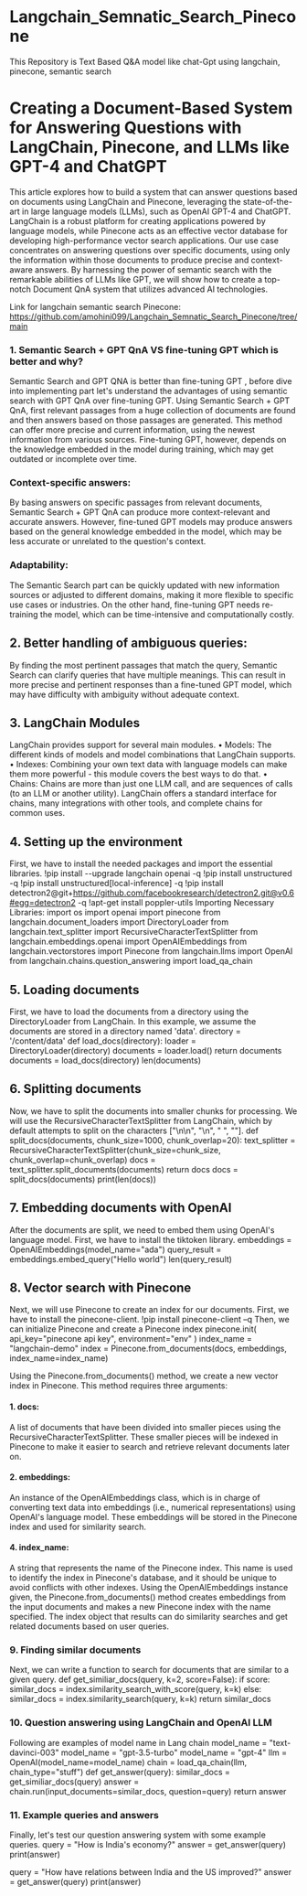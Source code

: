 # Langchain_Semnatic_Search_Pinecone
This Repository is Text Based Q&amp;A model like chat-Gpt using langchain, pinecone, semantic search
# Creating a Document-Based System for Answering Questions with LangChain, Pinecone, and LLMs like GPT-4 and ChatGPT

This article explores how to build a system that can answer questions based on documents using LangChain and Pinecone, leveraging the state-of-the-art in large language models (LLMs), such as OpenAI GPT-4 and ChatGPT.
LangChain is a robust platform for creating applications powered by language models, while Pinecone acts as an effective vector database for developing high-performance vector search applications. Our use case concentrates on answering questions over specific documents, using only the information within those documents to produce precise and context-aware answers.
By harnessing the power of semantic search with the remarkable abilities of LLMs like GPT, we will show how to create a top-notch Document QnA system that utilizes advanced AI technologies.

Link for langchain semantic search Pinecone: https://github.com/amohini099/Langchain_Semnatic_Search_Pinecone/tree/main 

### 1. Semantic Search + GPT QnA VS fine-tuning GPT which is better and why?
Semantic Search and GPT QNA is better than fine-tuning GPT , before dive into implementing part let's understand the advantages of using semantic search with GPT QnA over fine-tuning GPT.
Using Semantic Search + GPT QnA, first relevant passages from a huge collection of documents are found and then answers based on those passages are generated. This method can offer more precise and current information, using the newest information from various sources. Fine-tuning GPT, however, depends on the knowledge embedded in the model during training, which may get outdated or incomplete over time.
### Context-specific answers:
By basing answers on specific passages from relevant documents, Semantic Search + GPT QnA can produce more context-relevant and accurate answers. However, fine-tuned GPT models may produce answers based on the general knowledge embedded in the model, which may be less accurate or unrelated to the question's context.
### Adaptability:
The Semantic Search part can be quickly updated with new information sources or adjusted to different domains, making it more flexible to specific use cases or industries. On the other hand, fine-tuning GPT needs re-training the model, which can be time-intensive and computationally costly.
## 2. Better handling of ambiguous queries:
By finding the most pertinent passages that match the query, Semantic Search can clarify queries that have multiple meanings. This can result in more precise and pertinent responses than a fine-tuned GPT model, which may have difficulty with ambiguity without adequate context.
## 3. LangChain Modules
LangChain  provides support for several main modules.
•	Models: The different kinds of models and model combinations that LangChain supports.
•	Indexes: Combining your own text data with language models can make them more powerful - this module covers the best ways to do that.
•	Chains: Chains are more than just one LLM call, and are sequences of calls (to an LLM or another utility). LangChain offers a standard interface for chains, many integrations with other tools, and complete chains for common uses.
## 4. Setting up the environment
First, we have to install the needed packages and import the essential libraries.
!pip install --upgrade langchain openai -q
!pip install unstructured -q
!pip install unstructured[local-inference] -q
!pip install detectron2@git+https://github.com/facebookresearch/detectron2.git@v0.6#egg=detectron2 -q
!apt-get install poppler-utils
Importing Necessary Libraries:
import os
import openai 
import pinecone
from langchain.document_loaders import DirectoryLoader
from langchain.text_splitter import RecursiveCharacterTextSplitter
from langchain.embeddings.openai import OpenAIEmbeddings
from langchain.vectorstores import Pinecone
from langchain.llms import OpenAI
from langchain.chains.question_answering import load_qa_chain
## 5. Loading documents
First, we have to load the documents from a directory using the DirectoryLoader from LangChain. In this example, we assume the documents are stored in a directory named 'data'.
directory = '/content/data'
def load_docs(directory):
  loader = DirectoryLoader(directory)
  documents = loader.load()
  return documents
documents = load_docs(directory)
len(documents)
## 6. Splitting documents
Now, we have to split the documents into smaller chunks for processing. We will use the RecursiveCharacterTextSplitter from LangChain, which by default attempts to split on the characters ["\n\n", "\n", " ", ""].
def split_docs(documents, chunk_size=1000, chunk_overlap=20):
  text_splitter = RecursiveCharacterTextSplitter(chunk_size=chunk_size, chunk_overlap=chunk_overlap)
  docs = text_splitter.split_documents(documents)
  return docs
docs = split_docs(documents)
print(len(docs))
## 7. Embedding documents with OpenAI
After the documents are split, we need to embed them using OpenAI's language model. First, we have to install the tiktoken library.
embeddings = OpenAIEmbeddings(model_name="ada")
query_result = embeddings.embed_query("Hello world")
len(query_result)
## 8. Vector search with Pinecone
Next, we will use Pinecone to create an index for our documents. First, we have to install the pinecone-client.
!pip install pinecone-client –q
Then, we can initialize Pinecone and create a Pinecone index
pinecone.init(
    api_key="pinecone api key",
    environment="env"
)
index_name = "langchain-demo"
index = Pinecone.from_documents(docs, embeddings, index_name=index_name)

Using the Pinecone.from_documents() method, we create a new vector index in Pinecone. This method requires three arguments:
#### 1.	docs: 
A list of documents that have been divided into smaller pieces using the RecursiveCharacterTextSplitter. These smaller pieces will be indexed in Pinecone to make it easier to search and retrieve relevant documents later on.
#### 2.	embeddings: 
An instance of the OpenAIEmbeddings class, which is in charge of converting text data into embeddings (i.e., numerical representations) using OpenAI's language model. These embeddings will be stored in the Pinecone index and used for similarity search.
#### 4.	index_name: 
A string that represents the name of the Pinecone index. This name is used to identify the index in Pinecone's database, and it should be unique to avoid conflicts with other indexes.
Using the OpenAIEmbeddings instance given, the Pinecone.from_documents() method creates embeddings from the input documents and makes a new Pinecone index with the name specified. The index object that results can do similarity searches and get related documents based on user queries.
### 9. Finding similar documents
Next, we can write a function to search for documents that are similar to a given query.
def get_similiar_docs(query, k=2, score=False):
  if score:
    similar_docs = index.similarity_search_with_score(query, k=k)
  else:
    similar_docs = index.similarity_search(query, k=k)
  return similar_docs
### 10. Question answering using LangChain and OpenAI LLM
Following are examples of model name in Lang chain 
model_name = "text-davinci-003"
model_name = "gpt-3.5-turbo"
model_name = "gpt-4"
llm = OpenAI(model_name=model_name)
chain = load_qa_chain(llm, chain_type="stuff")
def get_answer(query):
      similar_docs = get_similiar_docs(query)
      answer = chain.run(input_documents=similar_docs, question=query)
  return answer
### 11. Example queries and answers
Finally, let's test our question answering system with some example queries.
query = "How is India's economy?"
answer = get_answer(query)
print(answer)

query = "How have relations between India and the US improved?"
answer = get_answer(query)
print(answer)

